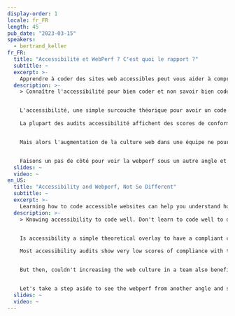 ```yaml
---
display-order: 1
locale: fr_FR
length: 45
pub_date: "2023-03-15"
speakers:
  - bertrand_keller
fr_FR:
  title: "Accessibilité et WebPerf ? C'est quoi le rapport ?"
  subtitle: ~
  excerpt: >-
    Apprendre à coder des sites web accessibles peut vous aider à comprendre comment les rendre plus rapides.
  description: >-
    > Connaître l'accessibilité pour bien coder et non savoir bien coder pour faire de l'accessibilité. 


    L'accessibilité, une simple surcouche théorique pour avoir un code conforme ? Pas tout à fait.
  
    La plupart des audits accessibilité affichent des scores de conformité au RGAA (qui est un référentiel peu exigeant) très faibles. Ces audits sont le révélateur de problèmes techniques mais aussi de conception, d'organisation et surtout d'un manque de culture web.


    Mais alors l'augmentation de la culture web dans une équipe ne pourrait-il pas aussi profiter à l'amélioration des performances ? La correction d'anomalies d'accessibilité ne pourraient pas améliorer les temps de chargement d'une page ?


    Faisons un pas de côté pour voir la webperf sous un autre angle et voir ce que l'accessibilité pourrait lui apporter.
  slides: ~
  video: ~
en_US:
  title: "Accessibility and Webperf, Not So Different"
  subtitle: ~
  excerpt: >-
    Learning how to code accessible websites can help you understand how to make them fast.
  description: >-
    > Knowing accessibility to code well. Don't learn to code well to do accessibility.


    Is accessibility a simple theoretical overlay to have a compliant code? Not quite.
  
    Most accessibility audits show very low scores of compliance with the <abbr title="Référentiel général d’amélioration de l’accessibilité" lang="fr">RGAA</abbr> (which is a not very demanding standard). These audits reveal technical problems but also design and organization problems and especially a lack of web culture.


    But then, couldn't increasing the web culture in a team also benefit performance improvement? Couldn't correcting accessibility anomalies improve page load times?


    Let's take a step aside to see the webperf from another angle and see what accessibility could bring to it.
  slides: ~
  video: ~
---
```

